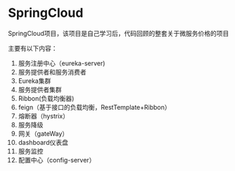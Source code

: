 # SpringCloud

SpringCloud项目，该项目是自己学习后，代码回顾的整套关于微服务价格的项目

主要有以下内容：

1. 服务注册中心（eureka-server)
2. 服务提供者和服务消费者
3. Eureka集群
4. 服务提供者集群
5. Ribbon(负载均衡器)
6. feign（基于接口的负载均衡，RestTemplate+Ribbon）
7. 熔断器（hystrix）
8. 服务降级
9. 网关（gateWay）
10. dashboard仪表盘
11. 服务监控
12. 配置中心（config-server）